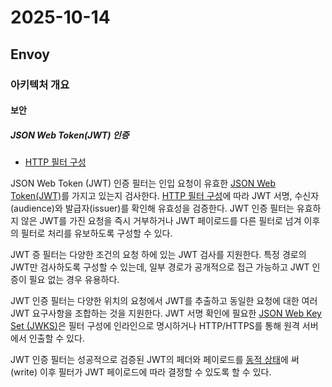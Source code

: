# 2025-10-14

## Envoy

### 아키텍처 개요

#### 보안

##### JSON Web Token(JWT) 인증

* [HTTP 필터 구성][config-http-http-filters-jwt-authentication]

JSON Web Token (JWT) 인증 필터는 인입 요청이 유효한 [JSON Web Token(JWT)][rfc-7519]를 가지고 있는지 검사한다. [HTTP 필터 구성][config-http-http-filters-jwt-authentication]에 따라 JWT 서명, 수신자(audience)와 발급자(issuer)를 확인해 유효성을 검증한다. JWT 인증 필터는 유효하지 않은 JWT를 가진 요청을 즉시 거부하거나 JWT 페이로드를 다른 필터로 넘겨 이후의 필터로 처리를 유보하도록 구성할 수 있다.

JWT 증  필터는 다양한 조건의 요청 하에 있는 JWT 검사를 지원한다. 특정 경로의 JWT만 검사하도록 구성할 수 있는데, 일부 경로가 공개적으로 접근 가능하고 JWT 인증이 필요 없는 경우 유용하다.

JWT 인증 필터는 다양한 위치의 요청에서 JWT를 추출하고 동일한 요청에 대한 여러 JWT 요구사항을 조합하는 것을 지원한다. JWT 서명 확인에 필요한 [JSON Web Key Set (JWKS)][rfc-7517]은 필터 구성에 인라인으로 명시하거나 HTTP/HTTPS를 통해 원격 서버에서 인출할 수 있다.

JWT 인증 필터는 성공적으로 검증된 JWT의 페더와 페이로드를 [동적 상태][arch-advanced-sharing-data-between-filters]에 써(write) 이후 필터가 JWT 페이로드에 따라 결정할 수 있도록 할 수 있다.

[config-http-http-filters-jwt-authentication]: https://www.envoyproxy.io/docs/envoy/latest/configuration/http/http_filters/jwt_authn_filter#config-http-filters-jwt-authn
[rfc-7519]: https://datatracker.ietf.org/doc/html/rfc7519
[rfc-7517]: https://datatracker.ietf.org/doc/html/rfc7517
[arch-advanced-sharing-data-between-filters]: https://www.envoyproxy.io/docs/envoy/latest/intro/arch_overview/advanced/data_sharing_between_filters#arch-overview-data-sharing-between-filters
